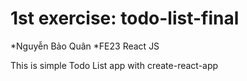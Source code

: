 # 1st exercise: todo-list-final
*Nguyễn Bảo Quân *FE23 React JS

This is simple Todo List app with create-react-app
